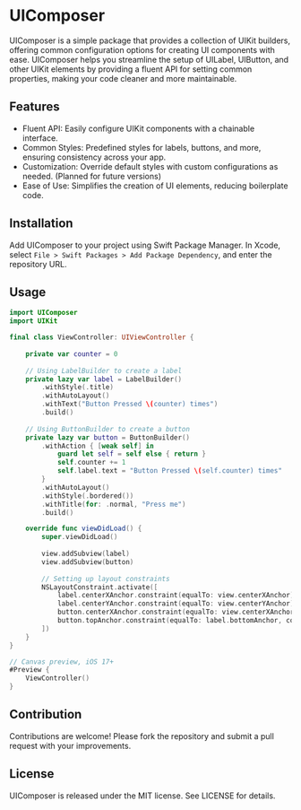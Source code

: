 # UIComposer

UIComposer is a simple package that provides a collection of UIKit builders, offering common configuration options for creating UI components with ease. UIComposer helps you streamline the setup of UILabel, UIButton, and other UIKit elements by providing a fluent API for setting common properties, making your code cleaner and more maintainable.

## Features

- Fluent API: Easily configure UIKit components with a chainable interface.
- Common Styles: Predefined styles for labels, buttons, and more, ensuring consistency across your app.
- Customization: Override default styles with custom configurations as needed. (Planned for future versions)
- Ease of Use: Simplifies the creation of UI elements, reducing boilerplate code.

## Installation

Add UIComposer to your project using Swift Package Manager. In Xcode, select `File > Swift Packages > Add Package Dependency`, and enter the repository URL.

## Usage

```swift
import UIComposer
import UIKit

final class ViewController: UIViewController {
    
    private var counter = 0
    
    // Using LabelBuilder to create a label
    private lazy var label = LabelBuilder()
        .withStyle(.title)
        .withAutoLayout()
        .withText("Button Pressed \(counter) times")
        .build()
    
    // Using ButtonBuilder to create a button
    private lazy var button = ButtonBuilder()
        .withAction { [weak self] in
            guard let self = self else { return }
            self.counter += 1
            self.label.text = "Button Pressed \(self.counter) times"
        }
        .withAutoLayout()
        .withStyle(.bordered())
        .withTitle(for: .normal, "Press me")
        .build()

    override func viewDidLoad() {
        super.viewDidLoad()
        
        view.addSubview(label)
        view.addSubview(button)
        
        // Setting up layout constraints
        NSLayoutConstraint.activate([
            label.centerXAnchor.constraint(equalTo: view.centerXAnchor),
            label.centerYAnchor.constraint(equalTo: view.centerYAnchor),
            button.centerXAnchor.constraint(equalTo: view.centerXAnchor),
            button.topAnchor.constraint(equalTo: label.bottomAnchor, constant: 32)
        ])
    }
}

// Canvas preview, iOS 17+
#Preview {
    ViewController()
}

```




## Contribution

Contributions are welcome! Please fork the repository and submit a pull request with your improvements.

## License

UIComposer is released under the MIT license. See LICENSE for details.
